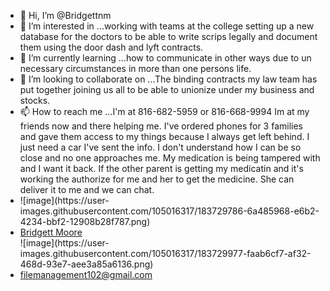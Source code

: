 - 👋 Hi, I’m @Bridgettnm
- 👀 I’m interested in ...working with teams at the college setting up a new database for the doctors to be able to write scrips legally and document them using the door dash and lyft contracts. 
- 🌱 I’m currently learning ...how to communicate in other ways due to un necessary circumstances in more than one persons life. 
- 💞️ I’m looking to collaborate on ...The binding contracts my law team has put together joining us all to be able to unionize under my business and stocks.
- 📫 How to reach me ...I'm at 816-682-5959 or 816-668-9994  Im at my friends now and there helping me.  I've ordered phones for 3 families and gave them access to my things because I always get left behind.  I just need a car I've sent the info.  I don't understand how I can be so close and no one approaches me.  My medication is being tampered with and I want it back.  If the other parent is getting my medicatin and it's working the authorize for me and her to get the medicine.  She can deliver it to me and we can chat. 
- <script src="https://platform.linkedin.com/badges/js/profile.js" async defer type="text/javascript"></script>![image](https://user-images.githubusercontent.com/105016317/183729786-6a485968-e6b2-4234-bbf2-12908b28f787.png)
- <div class="badge-base LI-profile-badge" data-locale="en_US" data-size="medium" data-theme="dark" data-type="VERTICAL" data-vanity="bridgettnmmoore" data-version="v1"><a class="badge-base__link LI-simple-link" href="https://www.linkedin.com/in/bridgettnmmoore?trk=profile-badge">Bridgett Moore</a></div>![image](https://user-images.githubusercontent.com/105016317/183729977-faab6cf7-af32-468d-93e7-aee3a85a6136.png)
- <div class="badge-base LI-profile-badge" data-locale="en_US" data-size="medium" data-theme="light" data-type="VERTICAL" data-vanity="bridgettnmmoore" data-version="v1"><a class="badge-base__link LI-simple-link" href="h![image](https://user-images.githubusercontent.com/105016317/183730259-e87f0d05-2dc6-444a-8c54-6cd03a4c0cdc.png)


<!---
Bridgettnm/Bridgettnm is a ✨ special ✨ repository because its `README.md` (this file) appears on your GitHub profile.
You can click the Preview link to take a look at your changes.
--->
Add a successor under filemanagement and link with filemanagement102@gmail.com
